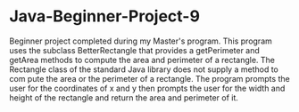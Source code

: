 # Java-Beginner-Project-9
Beginner project completed during my Master's program. 
This program uses the subclass BetterRectangle that provides a getPerimeter and getArea methods to compute the 
area and perimeter of a rectangle. The Rectangle class of the standard Java library does not supply a method to com­
pute the area or the perimeter of a rectangle. The program prompts the user for the coordinates of x and y
then prompts the user for the width and height of the rectangle and return the area and perimeter of it. 
